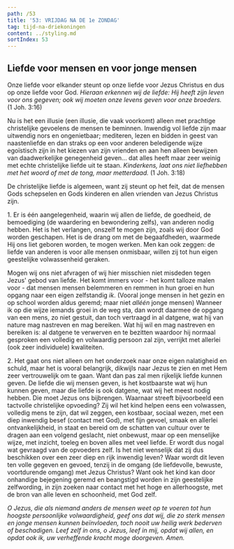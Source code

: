 ```yaml
---
path: /53
title: '53: VRIJDAG NA DE 1e ZONDAG'
tag: tijd-na-driekoningen
content: ../styling.md
sortIndex: 53
---
```


## Liefde voor mensen en voor jonge mensen

Onze liefde voor elkander steunt op onze liefde voor Jezus Christus en dus op onze liefde voor God. _Hieraan erkennen wij de liefde: Hij heeft zijn leven voor ons gegeven; ook wij moeten onze levens geven voor onze broeders._ (1 Joh. 3:16)

Nu is het een illusie (een illusie, die vaak voorkomt) alleen met prachtige christelijke gevoelens de mensen te beminnen. Inwendig vol liefde zijn maar uitwendig nors en ongenietbaar; mediteren, lezen en bidden in geest van naastenliefde en dan straks op een voor anderen beledigende wijze egoïstisch zijn in het kiezen van zijn vrienden en aan hen alleen bewijzen van daadwerkelijke genegenheid geven... dat alles heeft maar zeer weinig met echte christelijke liefde uit te staan. _Kinderkens, laat ons niet liefhebben met het woord of met de tong, maar metterdaad._ (1 Joh. 3:18)

De christelijke liefde is algemeen, want zij steunt op het feit, dat de mensen Gods schepselen en Gods kinderen en allen vrienden van Jezus Christus zijn.

1\. Er is één aangelegenheid, waarin wij allen de liefde, de goedheid, de bemoediging (de waardering en bewondering zelfs), van anderen nodig hebben. Het is het verlangen, onszelf te mogen zijn, zoals wij door God worden geschapen. Het is de drang om met de begaafdheden, waarmede Hij ons liet geboren worden, te mogen werken. Men kan ook zeggen: de liefde van anderen is voor alle mensen onmisbaar, willen zij tot hun eigen geestelijke volwassenheid geraken.

Mogen wij ons niet afvragen of wij hier misschien niet misdeden tegen Jezus' gebod van liefde. Het komt immers voor - het komt talloze malen voor - dat mensen mensen belemmeren en remmen in hun groei en hun opgang naar een eigen zelfstandig _ik_. (Vooral jonge mensen in het gezin en op school worden aldus geremd; maar niet _alléén_ jonge mensen) Wanneer ik op die wijze iemands groei in de weg sta, dan wordt daarmee de opgang van een mens, zo niet gestuit, dan toch vertraagd in al datgene, wat hij van nature mag nastreven en mag bereiken. Wat hij wil en mag nastreven en bereiken is: al datgene te verwerven en te bezitten waardoor hij normaal gesproken een volledig en volwaardig persoon zal zijn, verrijkt met allerlei
(ook zeer individuele) kwaliteiten.

2\. Het gaat ons niet alleen om het onderzoek naar onze eigen nalatigheid en schuld, maar het is vooral belangrijk, dikwijls naar Jezus te zien en met Hem zeer vertrouwelijk om te gaan. Want dan pas zal men rijkelijk liefde kunnen geven. De liefde die wij mensen geven, is het kostbaarste wat wij hun kunnen geven, maar die liefde is ook datgene, wat wij het meest nodig hebben. Die moet Jezus ons bijbrengen. Waarnaar streeft bijvoorbeeld een tactvolle christelijke opvoeding? Zij wil het kind helpen eens een volwassen, volledig mens te zijn, dat wil zeggen, een kostbaar, sociaal wezen, met een diep inwendig besef (contact met God), met fijn gevoel, smaak en allerlei ontvankelijkheid, in staat en bereid om de schatten van cultuur over te dragen aan een volgend geslacht, niet onbewust, maar op een menselijke wijze, met inzicht, toeleg en boven alles met veel liefde. Er wordt dus nogal wat gevraagd van de opvoeders zelf. Is het niet wenselijk dat zij dus beschikken over een zeer diep en rijk inwendig leven? Waar wordt dit leven ten volle gegeven en gevoed, tenzij in de omgang (de liefdevolle, bewuste, voortdurende omgang) met Jezus Christus? Want ook het kind kan door onhandige bejegening geremd en beangstigd worden in zijn geestelijke zelfwording, in zijn zoeken naar contact met het hoge en allerhoogste, met de bron van alle leven en schoonheid, met God zelf.

_O Jezus, die als niemand anders de mensen weet op te voeren tot hun hoogste persoonlijke volwaardigheid, geef ons dat wij, die zo sterk mensen en jonge mensen kunnen beïnvloeden, toch nooit uw heilig werk bederven of beschadigen. Leef zelf in ons, o Jezus, leef in mij, opdat wij allen, en opdat ook ik, uw verheffende kracht moge doorgeven. Amen._

